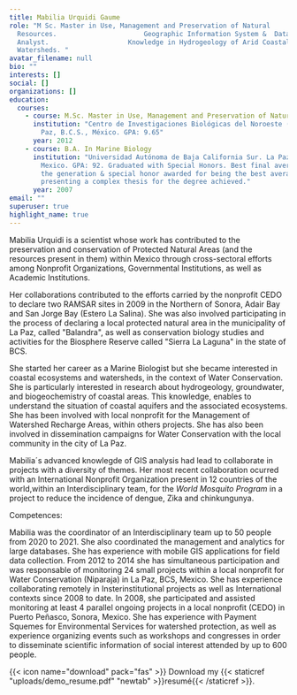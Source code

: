 ```yaml
---
title: Mabilia Urquidi Gaume
role: "M Sc. Master in Use, Management and Preservation of Natural
  Resources.                      Geographic Information System &  Data
  Analyst.                    Knowledge in Hydrogeology of Arid Coastal
  Watersheds. "
avatar_filename: null
bio: ""
interests: []
social: []
organizations: []
education:
  courses:
    - course: M.Sc. Master in Use, Management and Preservation of Natural Resources
      institution: "Centro de Investigaciones Biológicas del Noroeste (CIBNOR). La
        Paz, B.C.S., México. GPA: 9.65"
      year: 2012
    - course: B.A. In Marine Biology
      institution: "Universidad Autónoma de Baja California Sur. La Paz, B.C.S,
        Mexico. GPA: 92. Graduated with Special Honors. Best final average of
        the generation & special honor awarded for being the best average and
        presenting a complex thesis for the degree achieved."
      year: 2007
email: ""
superuser: true
highlight_name: true
---
```

Mabilia Urquidi is a scientist whose work has contributed to the preservation and conservation of Protected Natural Areas (and the resources present in them) within Mexico through cross-sectoral efforts among Nonprofit Organizations, Governmental Institutions, as well as Academic Institutions.  

Her collaborations contributed to the efforts carried by the nonprofit CEDO to declare two RAMSAR sites in  2009 in the Northern of Sonora,  Adair Bay and San Jorge Bay (Estero La Salina). She was also involved participating in the process of declaring a local protected natural area in the municipality of La Paz, called "Balandra", as well as conservation biology studies and activities for the Biosphere Reserve called "Sierra La Laguna" in the state of BCS.

She started her career as a Marine Biologist but she became interested in coastal ecosystems and watersheds, in the context of Water Conservation. She is particularly interested in research about hydrogeology, groundwater, and biogeochemistry of coastal areas. This knowledge, enables to understand the situation of coastal aquifers and the associated ecosystems.  She has been involved with local nonprofit  for the Management of  Watershed Recharge Areas, within others  projects. She has also been involved in dissemination campaigns for Water Conservation with the local community in the city of La Paz.

Mabilia´s advanced knowlegde of GIS analysis  had lead to collaborate in projects with a diversity of themes. Her most recent collaboration ocurred with an International Nonprofit Organization present in 12 countries of the world,within an Interdisciplinary team, for the *World Mosquito Program* in a project to reduce the incidence of dengue, Zika and chinkungunya.

Competences:

Mabilia was the coordinator of an Interdisciplinary team  up to 50 people  from 2020 to 2021. She also coordinated the management and analytics for large databases. She has experience with mobile GIS applications for field data collection. From 2012 to 2014 she has simultaneous participation and was responsable of monitoring 24 small projects within a local nonprofit for Water Conservation (Niparaja) in La Paz, BCS, Mexico. She has experience collaborating remotely in Insterinstitutional projects as well as International contexts since 2008 to date.  In 2008, she participated and assisted monitoring at least 4 parallel ongoing projects in a local nonprofit (CEDO) in Puerto Peñasco, Sonora, Mexico. She has experience with Payment Squemes for Environmental Services for watershed protection, as well as experience organizing events such as workshops and congresses in order to disseminate scientific information of social interest attended by up to 600 people.

{{< icon name="download" pack="fas" >}} Download my {{< staticref "uploads/demo_resume.pdf" "newtab" >}}resumé{{< /staticref >}}.